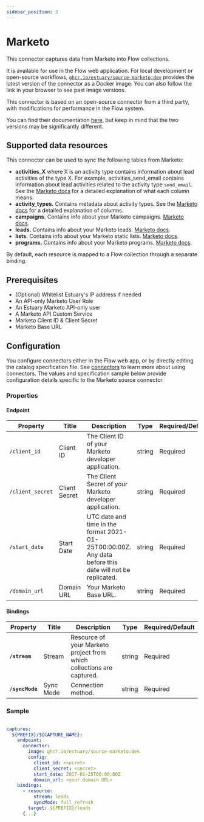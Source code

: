 ```yaml
---
sidebar_position: 3
---
```

# Marketo

This connector captures data from Marketo into Flow collections.

It is available for use in the Flow web application. For local development or open-source workflows, [`ghcr.io/estuary/source-marketo:dev`](https://ghcr.io/estuary/source-marketo:dev) provides the latest version of the connector as a Docker image. You can also follow the link in your browser to see past image versions.

This connector is based on an open-source connector from a third party, with modifications for performance in the Flow system.

You can find their documentation [here](https://docs.airbyte.com/integrations/sources/marketo/),
but keep in mind that the two versions may be significantly different.

## Supported data resources

This connector can be used to sync the following tables from Marketo:

* **activities\_X** where X is an activity type contains information about lead activities of the type X. For example, activities\_send\_email contains information about lead activities related to the activity type `send_email`. See the [Marketo docs](https://developers.marketo.com/rest-api/endpoint-reference/lead-database-endpoint-reference/#!/Activities/getLeadActivitiesUsingGET) for a detailed explanation of what each column means.
* **activity\_types.** Contains metadata about activity types. See the [Marketo docs](https://developers.marketo.com/rest-api/endpoint-reference/lead-database-endpoint-reference/#!/Activities/getAllActivityTypesUsingGET) for a detailed explanation of columns.
* **campaigns.** Contains info about your Marketo campaigns. [Marketo docs](https://developers.marketo.com/rest-api/endpoint-reference/lead-database-endpoint-reference/#!/Campaigns/getCampaignsUsingGET).
* **leads.** Contains info about your Marketo leads. [Marketo docs](https://developers.marketo.com/rest-api/endpoint-reference/lead-database-endpoint-reference/#!/Leads/getLeadByIdUsingGET).
* **lists.** Contains info about your Marketo static lists. [Marketo docs](https://developers.marketo.com/rest-api/endpoint-reference/lead-database-endpoint-reference/#!/Static_Lists/getListByIdUsingGET).
* **programs.** Contains info about your Marketo programs. [Marketo docs](https://developers.marketo.com/rest-api/endpoint-reference/asset-endpoint-reference/#!/Programs/browseProgramsUsingGET).

By default, each resource is mapped to a Flow collection through a separate binding.

## Prerequisites

* \(Optional\) Whitelist Estuary's IP address if needed
* An API-only Marketo User Role
* An Estuary Marketo API-only user
* A Marketo API Custom Service
* Marketo Client ID & Client Secret
* Marketo Base URL

## Configuration

You configure connectors either in the Flow web app, or by directly editing the catalog specification file.
See [connectors](../../../concepts/connectors.md#using-connectors) to learn more about using connectors. The values and specification sample below provide configuration details specific to the Marketo source connector.

### Properties

#### Endpoint

| Property | Title | Description | Type | Required/Default |
|---|---|---|---|---|
| `/client_id` | Client ID | The Client ID of your Marketo developer application. | string | Required |
| `/client_secret` | Client Secret | The Client Secret of your Marketo developer application. | string | Required |
| `/start_date` | Start Date | UTC date and time in the format 2021-01-25T00:00:00Z. Any data before this date will not be replicated. | string | Required |
| `/domain_url` | Domain URL | Your Marketo Base URL. | string | Required |

#### Bindings

| Property | Title | Description | Type | Required/Default |
|---|---|---|---|---|
| **`/stream`** | Stream | Resource of your Marketo project from which collections are captured. | string | Required |
| **`/syncMode`** | Sync Mode | Connection method. | string | Required |

### Sample

```yaml

captures:
  ${PREFIX}/${CAPTURE_NAME}:
    endpoint:
      connector:
        image: ghcr.io/estuary/source-marketo:dev
        config:
          client_id: <secret>
          client_secret: <secret>
          start_date: 2017-01-25T00:00:00Z
          domain_url: <your domain URL>
    bindings:
      - resource:
          stream: leads
          syncMode: full_refresh
        target: ${PREFIX}/leads
      {...}
```
